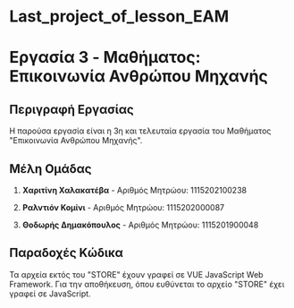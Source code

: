 # Last_project_of_lesson_EAM

# Εργασία 3 - Mαθήματος: Επικοινωνία Ανθρώπου Μηχανής

## Περιγραφή Εργασίας

Η παρούσα εργασία είναι η 3η και τελευταία εργασία του Μαθήματος "Επικοινωνία Ανθρώπου Μηχανής". 

## Μέλη Ομάδας

1. **Χαριτίνη Χαλακατέβα** - Αριθμός Μητρώου: 1115202100238

2. **Ραλντιόν Κομίνι** - Αριθμός Μητρώου: 1115202000087

3. **Θοδωρής Δημακόπουλος**  - Αριθμός Μητρώου: 1115201900048

## Παραδοχές Κώδικα 

Τα αρχεία εκτός του "STORE" έχουν γραφεί σε VUE JavaScript Web Framework. 
Για την αποθήκευση, όπου ευθύνεται το αρχείο "STORE" έχει γραφεί σε JavaScript.